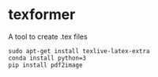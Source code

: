 # texformer
A tool to create .tex files

```
sudo apt-get install texlive-latex-extra
conda install python=3
pip install pdf2image
```
